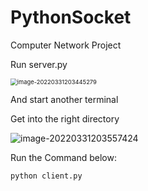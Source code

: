 # PythonSocket
Computer Network Project

Run server.py

<img src="https://typora-picgo-outis.oss-cn-shanghai.aliyuncs.com/img/202203312034381.png" alt="image-20220331203445279" style="zoom: 67%;" />

And start another terminal

Get into the right directory

![image-20220331203557424](https://typora-picgo-outis.oss-cn-shanghai.aliyuncs.com/img/202203312035466.png)

Run the Command below:

```shell
python client.py
```



